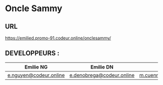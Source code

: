 # Oncle Sammy

## URL

https://emilied.promo-91.codeur.online/onclesammy/

## DEVELOPPEURS : 

Emilie NG | Emilie DN | Mathieu 
------------ | ------------- | -------------
 e.nguyen@codeur.online | e.denobrega@codeur.online | m.cuenne@codeur.online |
